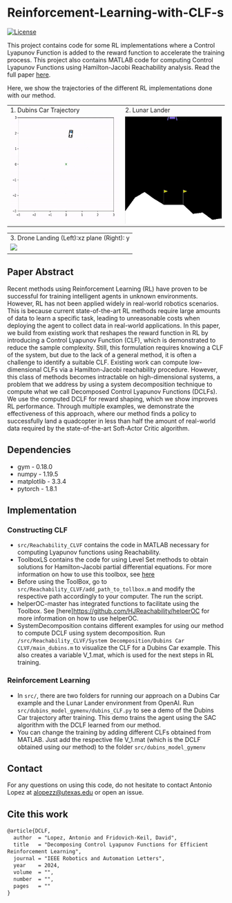 # Reinforcement-Learning-with-CLF-s
[![License](https://img.shields.io/badge/license-MIT-blue)](https://opensource.org/licenses/MIT)

This project contains code for some RL implementations where a Control Lyapunov Function is added to the reward function to accelerate the training process. This project also contains MATLAB code for computing Control Lyapunov Functions using Hamilton-Jacobi Reachability analysis. Read the full paper [here](https://arxiv.org/abs/2403.12210). 


Here, we show the trajectories of the different RL implementations done with our method. 

<table>
  <tr>
    <td style="height: 10px;">1. Dubins Car Trajectory </td>
    <td style="height: 10px;">2. Lunar Lander</td>
  </tr>
  <tr>
    <td valign="top"><img src="Figures/Dubins_traj.gif"  height="248"></td>
    <td valign="top"><img src="Figures/LunarLander.gif" height="250" width="300" ></td>
  </tr>
 </table>

<table>
  <tr>
   <td style="height: 10px;">3. Drone Landing (Left):xz plane (Right): y</td>  
  </tr>
  <tr>
    <td valign="top"><img src="Figures/Drone.gif" height="250" ></td>
  </tr>
 </table>
 



## Paper Abstract

Recent methods using Reinforcement Learning (RL) have proven to be successful for training intelligent agents in unknown environments. However, RL has not been applied widely in real-world robotics scenarios. This is because current state-of-the-art RL methods require large amounts of data to learn a specific task, leading to unreasonable costs when deploying the agent to collect data in real-world applications. In this paper, we build from existing work that reshapes the reward function in RL by introducing a Control Lyapunov Function (CLF), which is demonstrated to reduce the sample complexity. Still, this formulation requires knowing a CLF of the system, 
but due to the lack of a general method, it is often a challenge to identify a suitable CLF. Existing work can compute low-dimensional CLFs via a Hamilton-Jacobi reachability procedure. However, this class of methods becomes intractable on high-dimensional systems, a problem that we address by using a system decomposition technique to compute what we call Decomposed Control Lyapunov Functions (DCLFs). We use the computed DCLF for reward shaping, which we show improves RL performance. Through multiple examples, we demonstrate the effectiveness of this approach, where our method finds a policy to successfully land a quadcopter in less than half the amount of real-world data required by the state-of-the-art Soft-Actor Critic algorithm.




## Dependencies 
- gym - 0.18.0 
- numpy - 1.19.5 
- matplotlib - 3.3.4 
- pytorch - 1.8.1 

## Implementation 

### Constructing CLF

- `src/Reachability_CLVF` contains the code in MATLAB necessary for computing Lyapunov functions using Reachability. 
- ToolboxLS contains the code for using Level Set methods to obtain solutions for Hamilton-Jacobi partial differential equations. For more information on how to use this toolbox, see [here](https://www.cs.ubc.ca/~mitchell/ToolboxLS/)
- Before using the ToolBox, go to `src/Reachability_CLVF/add_path_to_tollbox.m` and modify the respective path accordingly to your computer. The run the script. 
- helperOC-master has integrated functions to facilitate using the Toolbox. See [here]https://github.com/HJReachability/helperOC for more information on how to use helperOC. 
- SystemDecomposition contains different examples for using our method to compute DCLF using system decomposition. Run `/src/Reachability_CLVF/System Decomposition/Dubins Car CLVF/main_dubins.m` to visualize the CLF for a Dubins Car example. This also creates a variable V_1.mat, which is used for the next steps in RL training. 

### Reinforcement Learning 

- In `src/`, there are two folders for running our approach on a Dubins Car example and the Lunar Lander environment from OpenAI. Run `src/dubins_model_gymenv/dubins_CLF.py` to see a demo of the Dubins Car trajectory after training. This demo trains the agent using the SAC algorithm with the DCLF learned from our method. 
- You can change the training by adding different CLFs obtained from MATLAB. Just add the respective file V_1.mat (which is the DCLF obtained using our method) to the folder `src/dubins_model_gymenv`


## Contact 
For any questions on using this code, do not hesitate to contact Antonio Lopez at [alopezz@utexas.edu](mailto:alopezz@utexas.edu) or open an issue.

## Cite this work

```
@article{DCLF,
  author  = "Lopez, Antonio and Fridovich-Keil, David",
  title   = "Decomposing Control Lyapunov Functions for Efficient Reinforcement Learning",
  journal = "IEEE Robotics and Automation Letters",
  year    = 2024,
  volume  = "",
  number  = "",
  pages   = ""
}
```



